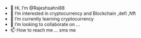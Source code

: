 - 👋 Hi, I’m @Rajeshsahni88
- 👀 I’m interested in cryptocurrency and Blockchain ,defi ,Nft
- 🌱 I’m currently learning cryptocurrency
- 💞️ I’m looking to collaborate on ...
- 📫 How to reach me ...
sms me
<!---
Rajeshsahni88/Rajeshsahni88 is a ✨ special ✨ repository because its `README.md` (this file) appears on your GitHub profile.
You can click the Preview link to take a look at your changes.
--->
